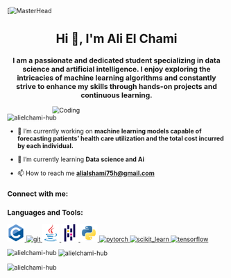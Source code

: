 [![MasterHead](https://camo.githubusercontent.com/29c5f3bbc807237b8c00246114019a82e67b489fe47c66a44f6b3cc83804f386/68747470733a2f2f692e696d6775722e636f6d2f317055344730722e706e67)
<h1 align="center">Hi 👋, I'm Ali El Chami</h1>
<h3 align="center">I am a passionate and dedicated student specializing in data science and artificial intelligence. I enjoy exploring the intricacies of machine learning algorithms and constantly strive to enhance my skills through hands-on projects and continuous learning.</h3>
<img align="right" alt="Coding" width="400" src="https://cdn.dribbble.com/users/31818/screenshots/2091618/dribbb.gif">


<p align="left"> <img src="https://komarev.com/ghpvc/?username=alielchami-hub&label=Profile%20views&color=0e75b6&style=flat" alt="alielchami-hub" /> </p>

- 🔭 I’m currently working on **machine learning models capable of forecasting patients’ health care utilization and the total cost incurred by each individual.**

- 🌱 I’m currently learning **Data science and Ai**

- 📫 How to reach me **alialshami75h@gmail.com**

<h3 align="left">Connect with me:</h3>
<p align="left">
</p>

<h3 align="left">Languages and Tools:</h3>
<p align="left"> <a href="https://www.cprogramming.com/" target="_blank" rel="noreferrer"> <img src="https://raw.githubusercontent.com/devicons/devicon/master/icons/c/c-original.svg" alt="c" width="40" height="40"/> </a> <a href="https://git-scm.com/" target="_blank" rel="noreferrer"> <img src="https://www.vectorlogo.zone/logos/git-scm/git-scm-icon.svg" alt="git" width="40" height="40"/> </a> <a href="https://www.java.com" target="_blank" rel="noreferrer"> <img src="https://raw.githubusercontent.com/devicons/devicon/master/icons/java/java-original.svg" alt="java" width="40" height="40"/> </a> <a href="https://pandas.pydata.org/" target="_blank" rel="noreferrer"> <img src="https://raw.githubusercontent.com/devicons/devicon/2ae2a900d2f041da66e950e4d48052658d850630/icons/pandas/pandas-original.svg" alt="pandas" width="40" height="40"/> </a> <a href="https://www.python.org" target="_blank" rel="noreferrer"> <img src="https://raw.githubusercontent.com/devicons/devicon/master/icons/python/python-original.svg" alt="python" width="40" height="40"/> </a> <a href="https://pytorch.org/" target="_blank" rel="noreferrer"> <img src="https://www.vectorlogo.zone/logos/pytorch/pytorch-icon.svg" alt="pytorch" width="40" height="40"/> </a> <a href="https://scikit-learn.org/" target="_blank" rel="noreferrer"> <img src="https://upload.wikimedia.org/wikipedia/commons/0/05/Scikit_learn_logo_small.svg" alt="scikit_learn" width="40" height="40"/> </a> <a href="https://www.tensorflow.org" target="_blank" rel="noreferrer"> <img src="https://www.vectorlogo.zone/logos/tensorflow/tensorflow-icon.svg" alt="tensorflow" width="40" height="40"/> </a> </p>

<p><img align="left" src="https://github-readme-stats.vercel.app/api/top-langs?username=alielchami-hub&show_icons=true&locale=en&layout=compact" alt="alielchami-hub" /></p>

<p>&nbsp;<img align="center" src="https://github-readme-stats.vercel.app/api?username=alielchami-hub&show_icons=true&locale=en" alt="alielchami-hub" /></p>

<p><img align="center" src="https://github-readme-streak-stats.herokuapp.com/?user=alielchami-hub&" alt="alielchami-hub" /></p>
